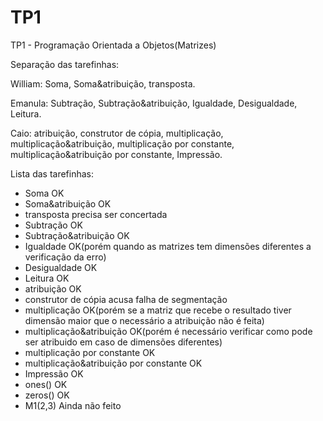# TP1
TP1 - Programação Orientada a Objetos(Matrizes)

Separação das tarefinhas:

William:
Soma, Soma&atribuição, transposta.

Emanula:
Subtração, Subtração&atribuição, Igualdade, Desigualdade, Leitura.

Caio:
atribuição, construtor de cópia, multiplicação, multiplicação&atribuição, multiplicação por constante, multiplicação&atribuição por constante, Impressão.

Lista das tarefinhas:

- Soma  OK
- Soma&atribuição  OK
- transposta precisa ser concertada
- Subtração OK
- Subtração&atribuição OK
- Igualdade OK(porém quando as matrizes tem dimensões diferentes a verificação da erro)
- Desigualdade OK 
- Leitura OK
- atribuição OK
- construtor de cópia  acusa falha de segmentação
- multiplicação OK(porém se a matriz que recebe o resultado tiver dimensão maior que o necessário a atribuição não é feita)
- multiplicação&atribuição OK(porém é necessário verificar como pode ser atribuido em caso de dimensões diferentes)
- multiplicação por constante  OK
- multiplicação&atribuição por constante OK
- Impressão OK 
- ones()  OK
- zeros() OK
- M1(2,3) Ainda não feito
